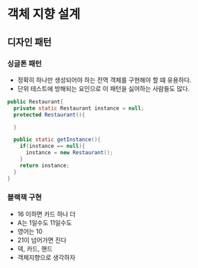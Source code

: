 # 객체 지향 설계
## 디자인 패턴
### 싱글톤 패턴
- 정확히 하나만 생성되어야 하는 전역 객체를 구현해야 할 떄 유용하다.
- 단위 테스트에 방해되는 요인으로 이 패턴을 싫어하는 사람들도 많다.
```java
public Restaurant{
  private static Restaurant instance = null;
  protected Restaurant(){

  }

  public static getInstance(){
    if(instance == null){
      instance = new Restaurant();
    }
    return instance;
  }
}
```
### 블랙잭 구현
- 16 이하면 카드 하나 더
- A는 1일수도 11일수도
- 영어는 10
- 21이 넘어가면 진다
- 덱, 카드, 핸드
- 객체지향으로 생각하자